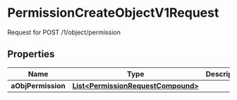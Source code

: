 

# PermissionCreateObjectV1Request

Request for POST /1/object/permission

## Properties

| Name | Type | Description | Notes |
|------------ | ------------- | ------------- | -------------|
|**aObjPermission** | [**List&lt;PermissionRequestCompound&gt;**](PermissionRequestCompound.md) |  |  |



